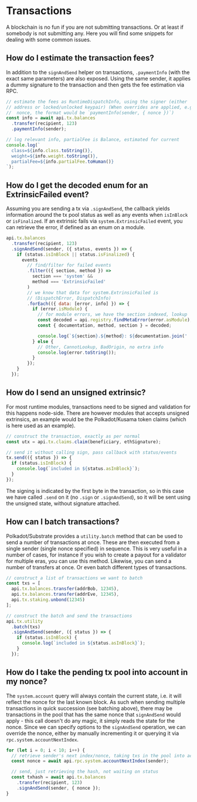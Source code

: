 # Transactions

A blockchain is no fun if you are not submitting transactions. Or at least if somebody is not submitting any. Here you will find some snippets for dealing with some common issues.

## How do I estimate the transaction fees?

In addition to the `signAndSend` helper on transactions, `.paymentInfo` (with the exact same parameters) are also exposed. Using the same sender, it applies a dummy signature to the transaction and then gets the fee estimation via RPC.

```js
// estimate the fees as RuntimeDispatchInfo, using the signer (either
// address or locked/unlocked keypair) (When overrides are applied, e.g
//  nonce, the format would be `paymentInfo(sender, { nonce })`)
const info = await api.tx.balances
  .transfer(recipient, 123)
  .paymentInfo(sender);

// log relevant info, partialFee is Balance, estimated for current
console.log(`
  class=${info.class.toString()},
  weight=${info.weight.toString()},
  partialFee=${info.partialFee.toHuman()}
`);
```

## How do I get the decoded enum for an ExtrinsicFailed event?

Assuming you are sending a tx via `.signAndSend`, the callback yields information around the tx pool status as well as any events when `isInBlock` or `isFinalized`. If an extrinsic fails via `system.ExtrinsicFailed` event, you can retrieve the error, if defined as an enum on a module.

```js
api.tx.balances
  .transfer(recipient, 123)
  .signAndSend(sender, ({ status, events }) => {
    if (status.isInBlock || status.isFinalized) {
      events
        // find/filter for failed events
        .filter(({ section, method }) =>
          section === 'system' &&
          method === 'ExtrinsicFailed'
        )
        // we know that data for system.ExtrinsicFailed is
        // (DispatchError, DispatchInfo)
        .forEach(({ data: [error, info] }) => {
          if (error.isModule) {
            // for module errors, we have the section indexed, lookup
            const decoded = api.registry.findMetaError(error.asModule);
            const { documentation, method, section } = decoded;

            console.log(`${section}.${method}: ${documentation.join(' ')}`);
          } else {
            // Other, CannotLookup, BadOrigin, no extra info
            console.log(error.toString());
          }
        });
    }
  });
```

## How do I send an unsigned extrinsic?

For most runtime modules, transactions need to be signed and validation for this happens node-side. There are however modules that accepts unsigned extrinsics, an example would be the Polkadot/Kusama token claims (which is here used as an example).

```js
// construct the transaction, exactly as per normal
const utx = api.tx.claims.claim(beneficiary, ethSignature);

// send it without calling sign, pass callback with status/events
tx.send(({ status }) => {
  if (status.isInBlock) {
    console.log(`included in ${status.asInBlock}`);
  }
});
```

The signing is indicated by the first byte in the transaction, so in this case we have called `.send` on it (no `.sign` or `.signAndSend`), so it will be sent using the unsigned state, without signature attached.

## How can I batch transactions?

Polkadot/Substrate provides a `utility.batch` method that can be used to send a number of transactions at once. These are then executed from a single sender (single nonce specified) in sequence. This is very useful in a number of cases, for instance if you wish to create a payout for a validator for multiple eras, you can use this method. Likewise, you can send a number of transfers at once. Or even batch different types of transactions.

```js
// construct a list of transactions we want to batch
const txs = [
  api.tx.balances.transfer(addrBob, 12345),
  api.tx.balances.transfer(addrEve, 12345),
  api.tx.staking.unbond(12345)
];

// construct the batch and send the transactions
api.tx.utility
  .batch(txs)
  .signAndSend(sender, ({ status }) => {
    if (status.isInBlock) {
      console.log(`included in ${status.asInBlock}`);
    }
  });
```

## How do I take the pending tx pool into account in my nonce?

The `system.account` query will always contain the current state, i.e. it will reflect the nonce for the last known block. As such when sending multiple transactions in quick succession (see batching above), there may be transactions in the pool that has the same nonce that `signAndSend` would apply - this call doesn't do any magic, it simply reads the state for the nonce. Since we can specify options to the `signAndSend` operation, we can override the nonce, either by manually incrementing it or querying it via `rpc.system.accountNextIndex`.

```js
for (let i = 0; i < 10; i++) {
  // retrieve sender's next index/nonce, taking txs in the pool into account
  const nonce = await api.rpc.system.accountNextIndex(sender);

  // send, just retrieving the hash, not waiting on status
  const txhash = await api.tx.balances
    .transfer(recipient, 123)
    .signAndSend(sender, { nonce });
}
```
